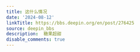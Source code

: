 ```yaml
---
title: 这什么情况
date: '2024-08-12'
linkTitle: https://bbs.deepin.org/en/post/276425
source: deepin_bbs
description:  糖果超甜 
disable_comments: true
---
```


